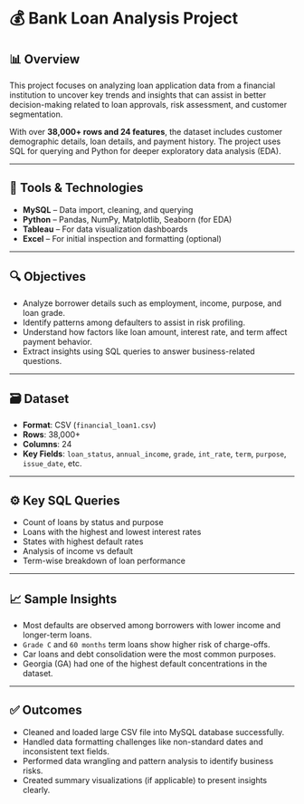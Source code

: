 # 💰 Bank Loan Analysis Project

## 📊 Overview

This project focuses on analyzing loan application data from a financial institution to uncover key trends and insights that can assist in better decision-making related to loan approvals, risk assessment, and customer segmentation.

With over **38,000+ rows and 24 features**, the dataset includes customer demographic details, loan details, and payment history. The project uses SQL for querying and Python for deeper exploratory data analysis (EDA).

---

## 🧰 Tools & Technologies

- **MySQL** – Data import, cleaning, and querying
- **Python** – Pandas, NumPy, Matplotlib, Seaborn (for EDA)
- **Tableau** – For data visualization dashboards
- **Excel** – For initial inspection and formatting (optional)

---

## 🔍 Objectives

- Analyze borrower details such as employment, income, purpose, and loan grade.
- Identify patterns among defaulters to assist in risk profiling.
- Understand how factors like loan amount, interest rate, and term affect payment behavior.
- Extract insights using SQL queries to answer business-related questions.

---

## 🗃️ Dataset

- **Format**: CSV (`financial_loan1.csv`)
- **Rows**: 38,000+
- **Columns**: 24
- **Key Fields**: `loan_status`, `annual_income`, `grade`, `int_rate`, `term`, `purpose`, `issue_date`, etc.

---

## ⚙️ Key SQL Queries

- Count of loans by status and purpose
- Loans with the highest and lowest interest rates
- States with highest default rates
- Analysis of income vs default
- Term-wise breakdown of loan performance

---

## 📈 Sample Insights

- Most defaults are observed among borrowers with lower income and longer-term loans.
- `Grade C` and `60 months` term loans show higher risk of charge-offs.
- Car loans and debt consolidation were the most common purposes.
- Georgia (GA) had one of the highest default concentrations in the dataset.

---

## ✅ Outcomes

- Cleaned and loaded large CSV file into MySQL database successfully.
- Handled data formatting challenges like non-standard dates and inconsistent text fields.
- Performed data wrangling and pattern analysis to identify business risks.
- Created summary visualizations (if applicable) to present insights clearly.


